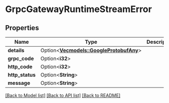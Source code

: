 # GrpcGatewayRuntimeStreamError

## Properties

Name | Type | Description | Notes
------------ | ------------- | ------------- | -------------
**details** | Option<[**Vec<models::GoogleProtobufAny>**](google.protobuf.Any.md)> |  | [optional]
**grpc_code** | Option<**i32**> |  | [optional]
**http_code** | Option<**i32**> |  | [optional]
**http_status** | Option<**String**> |  | [optional]
**message** | Option<**String**> |  | [optional]

[[Back to Model list]](../README.md#documentation-for-models) [[Back to API list]](../README.md#documentation-for-api-endpoints) [[Back to README]](../README.md)


